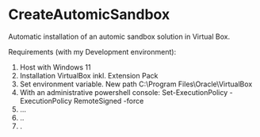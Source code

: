 # CreateAutomicSandbox
Automatic installation of an automic sandbox solution in Virtual Box.


Requirements (with my Development environment):
1. Host with Windows 11
1. Installation VirtualBox inkl. Extension Pack
2. Set environment variable. New path C:\Program Files\Oracle\VirtualBox
3. With an administrative powershell console: 
    Set-ExecutionPolicy -ExecutionPolicy RemoteSigned -force
4. ...
5. ..
6. .
